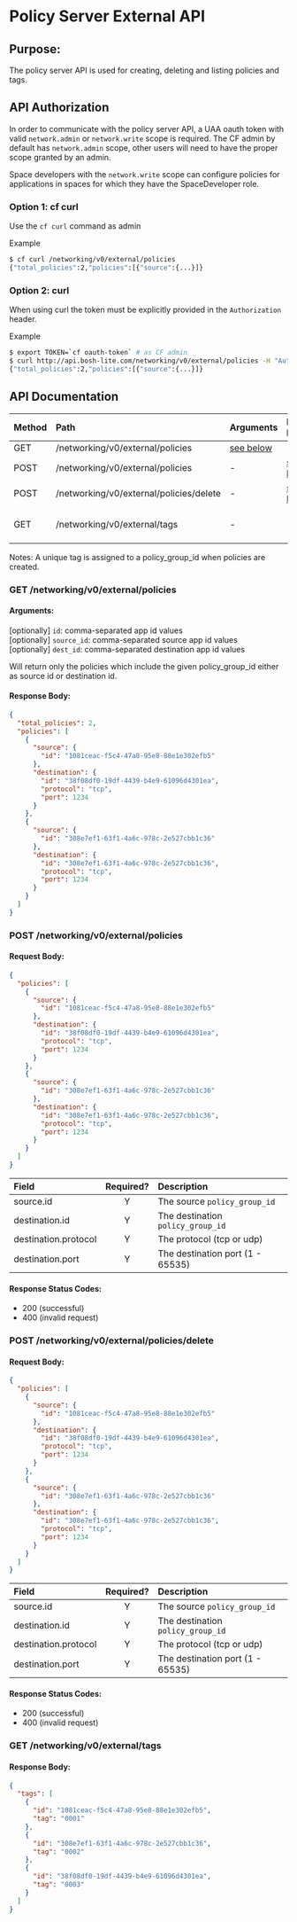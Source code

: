 # Policy Server External API

## Purpose:

The policy server API is used for creating, deleting and listing policies and tags.

## API Authorization
In order to communicate with the policy server API, a UAA oauth token with valid `network.admin` or `network.write` scope is required.
The CF admin by default has `network.admin` scope, other users will need to have the proper scope granted by an admin.

Space developers with the `network.write` scope can configure policies for applications in spaces for which they have the SpaceDeveloper role.

### Option 1: cf curl
Use the `cf curl` command as admin

Example
```sh
$ cf curl /networking/v0/external/policies
{"total_policies":2,"policies":[{"source":{...}]}
```

### Option 2: curl
When using curl the token must be explicitly provided in the `Authorization` header.

Example
```sh
$ export TOKEN=`cf oauth-token` # as CF admin
$ curl http://api.bosh-lite.com/networking/v0/external/policies -H "Authorization: $TOKEN"
{"total_policies":2,"policies":[{"source":{...}]}
```

## API Documentation

| Method | Path | Arguments | Request Body | Description|
| :----- | :--- | :-------- | :----------- | :----------- |
| GET | /networking/v0/external/policies | [see below](#get-networkingv0externalpolicies) | - | List Policies |
| POST | /networking/v0/external/policies | - | [see below](#post-networkingv0externalpolicies)| Create Policies |
| POST | /networking/v0/external/policies/delete | - | [see below](#post-networkingv0externalpoliciesdelete)| Delete Policies |
| GET | /networking/v0/external/tags | - | - | List all tag and `id` mappings |

Notes:
A unique tag is assigned to a policy_group_id when policies are created.

### GET /networking/v0/external/policies
#### Arguments:

[optionally] `id`: comma-separated app id values\
[optionally] `source_id`: comma-separated source app id values\
[optionally] `dest_id`: comma-separated destination app id values

Will return only the policies which include the given policy_group_id either as source id or destination id.

#### Response Body:

```json
{
  "total_policies": 2,
  "policies": [
    {
      "source": {
        "id": "1081ceac-f5c4-47a8-95e8-88e1e302efb5"
      },
      "destination": {
        "id": "38f08df0-19df-4439-b4e9-61096d4301ea",
        "protocol": "tcp",
        "port": 1234
      }
    },
    {
      "source": {
        "id": "308e7ef1-63f1-4a6c-978c-2e527cbb1c36"
      },
      "destination": {
        "id": "308e7ef1-63f1-4a6c-978c-2e527cbb1c36",
        "protocol": "tcp",
        "port": 1234
      }
    }
  ]
}
```

### POST /networking/v0/external/policies

#### Request Body:

```json
{
  "policies": [
    {
      "source": {
        "id": "1081ceac-f5c4-47a8-95e8-88e1e302efb5"
      },
      "destination": {
        "id": "38f08df0-19df-4439-b4e9-61096d4301ea",
        "protocol": "tcp",
        "port": 1234
      }
    },
    {
      "source": {
        "id": "308e7ef1-63f1-4a6c-978c-2e527cbb1c36"
      },
      "destination": {
        "id": "308e7ef1-63f1-4a6c-978c-2e527cbb1c36",
        "protocol": "tcp",
        "port": 1234
      }
    }
  ]
}
```

| Field | Required? | Description |
| :---- | :-------: | :------ |
| source.id | Y | The source `policy_group_id`
| destination.id | Y | The destination `policy_group_id`
| destination.protocol | Y | The protocol (tcp or udp)
| destination.port | Y | The destination port (1 - 65535)

#### Response Status Codes:
- 200 (successful)
- 400 (invalid request)

### POST /networking/v0/external/policies/delete

#### Request Body:

```json
{
  "policies": [
    {
      "source": {
        "id": "1081ceac-f5c4-47a8-95e8-88e1e302efb5"
      },
      "destination": {
        "id": "38f08df0-19df-4439-b4e9-61096d4301ea",
        "protocol": "tcp",
        "port": 1234
      }
    },
    {
      "source": {
        "id": "308e7ef1-63f1-4a6c-978c-2e527cbb1c36"
      },
      "destination": {
        "id": "308e7ef1-63f1-4a6c-978c-2e527cbb1c36",
        "protocol": "tcp",
        "port": 1234
      }
    }
  ]
}
```

| Field | Required? | Description |
| :---- | :-------: | :------ |
| source.id | Y | The source `policy_group_id`
| destination.id | Y | The destination `policy_group_id`
| destination.protocol | Y | The protocol (tcp or udp)
| destination.port | Y | The destination port (1 - 65535)

#### Response Status Codes:
- 200 (successful)
- 400 (invalid request)

### GET /networking/v0/external/tags

#### Response Body:

```json
{
  "tags": [
    {
      "id": "1081ceac-f5c4-47a8-95e8-88e1e302efb5",
      "tag": "0001"
    },
    {
      "id": "308e7ef1-63f1-4a6c-978c-2e527cbb1c36",
      "tag": "0002"
    },
    {
      "id": "38f08df0-19df-4439-b4e9-61096d4301ea",
      "tag": "0003"
    }
  ]
}
```
